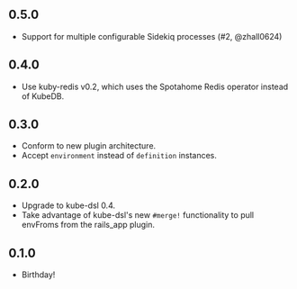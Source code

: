## 0.5.0
* Support for multiple configurable Sidekiq processes (#2, @zhall0624)

## 0.4.0
* Use kuby-redis v0.2, which uses the Spotahome Redis operator instead of KubeDB.

## 0.3.0
* Conform to new plugin architecture.
* Accept `environment` instead of `definition` instances.

## 0.2.0
* Upgrade to kube-dsl 0.4.
* Take advantage of kube-dsl's new `#merge!` functionality to pull envFroms from the rails_app plugin.

## 0.1.0
* Birthday!
